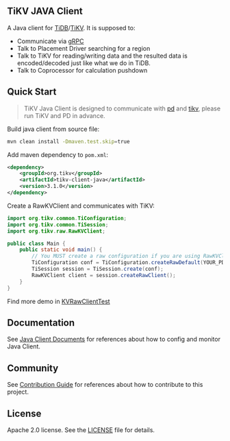 ## TiKV JAVA Client

A Java client for [TiDB](https://github.com/pingcap/tidb)/[TiKV](https://github.com/tikv/tikv).
It is supposed to:
+ Communicate via [gRPC](http://www.grpc.io/)
+ Talk to Placement Driver searching for a region
+ Talk to TiKV for reading/writing data and the resulted data is encoded/decoded just like what we do in TiDB.
+ Talk to Coprocessor for calculation pushdown

## Quick Start

> TiKV Java Client is designed to communicate with [pd](https://github.com/tikv/pd) and [tikv](https://github.com/tikv/tikv), please run TiKV and PD in advance.

Build java client from source file:

```sh
mvn clean install -Dmaven.test.skip=true
```

Add maven dependency to `pom.xml`:

```xml
<dependency>
	<groupId>org.tikv</groupId>
	<artifactId>tikv-client-java</artifactId>
	<version>3.1.0</version>
</dependency>
```

Create a RawKVClient and communicates with TiKV:

```java
import org.tikv.common.TiConfiguration;
import org.tikv.common.TiSession;
import org.tikv.raw.RawKVClient;

public class Main {
	public static void main() {
		// You MUST create a raw configuration if you are using RawKVClient.
		TiConfiguration conf = TiConfiguration.createRawDefault(YOUR_PD_ADDRESSES);
		TiSession session = TiSession.create(conf);
		RawKVClient client = session.createRawClient();
	}
}
```

Find more demo in [KVRawClientTest](https://github.com/birdstorm/KVRawClientTest/)

## Documentation

See [Java Client Documents](/docs/README.md) for references about how to config and monitor Java Client.

## Community

See [Contribution Guide](/docs/dev-guide.md) for references about how to contribute to this project.

## License

Apache 2.0 license. See the [LICENSE](./LICENSE) file for details.